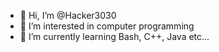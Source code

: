 - 👋 Hi, I’m @Hacker3030
- 👀 I’m interested in computer programming
- 🌱 I’m currently learning Bash, C++, Java etc... 

<!---
Hacker3030/Hacker3030 is a ✨ special ✨ repository because its `README.md` (this file) appears on your GitHub profile.
You can click the Preview link to take a look at your changes.
--->
